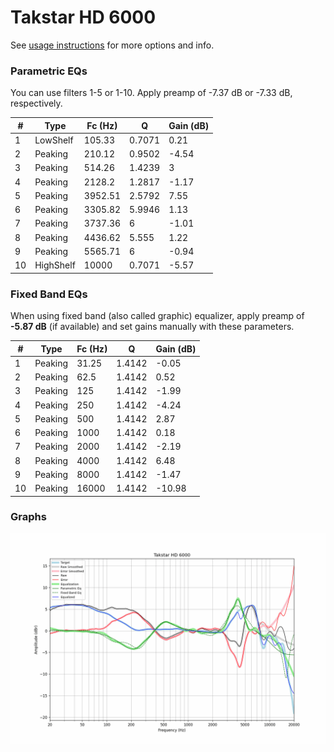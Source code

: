 # Takstar HD 6000
See [usage instructions](https://github.com/jaakkopasanen/AutoEq#usage) for more options and info.

### Parametric EQs
You can use filters 1-5 or 1-10. Apply preamp of -7.37 dB or -7.33 dB, respectively.

|   # | Type      |   Fc (Hz) |      Q |   Gain (dB) |
|-----|-----------|-----------|--------|-------------|
|   1 | LowShelf  |    105.33 | 0.7071 |        0.21 |
|   2 | Peaking   |    210.12 | 0.9502 |       -4.54 |
|   3 | Peaking   |    514.26 | 1.4239 |        3    |
|   4 | Peaking   |   2128.2  | 1.2817 |       -1.17 |
|   5 | Peaking   |   3952.51 | 2.5792 |        7.55 |
|   6 | Peaking   |   3305.82 | 5.9946 |        1.13 |
|   7 | Peaking   |   3737.36 | 6      |       -1.01 |
|   8 | Peaking   |   4436.62 | 5.555  |        1.22 |
|   9 | Peaking   |   5565.71 | 6      |       -0.94 |
|  10 | HighShelf |  10000    | 0.7071 |       -5.57 |

### Fixed Band EQs
When using fixed band (also called graphic) equalizer, apply preamp of **-5.87 dB** (if available) and set gains manually with these parameters.

|   # | Type    |   Fc (Hz) |      Q |   Gain (dB) |
|-----|---------|-----------|--------|-------------|
|   1 | Peaking |     31.25 | 1.4142 |       -0.05 |
|   2 | Peaking |     62.5  | 1.4142 |        0.52 |
|   3 | Peaking |    125    | 1.4142 |       -1.99 |
|   4 | Peaking |    250    | 1.4142 |       -4.24 |
|   5 | Peaking |    500    | 1.4142 |        2.87 |
|   6 | Peaking |   1000    | 1.4142 |        0.18 |
|   7 | Peaking |   2000    | 1.4142 |       -2.19 |
|   8 | Peaking |   4000    | 1.4142 |        6.48 |
|   9 | Peaking |   8000    | 1.4142 |       -1.47 |
|  10 | Peaking |  16000    | 1.4142 |      -10.98 |

### Graphs
![](./Takstar%20HD%206000.png)
